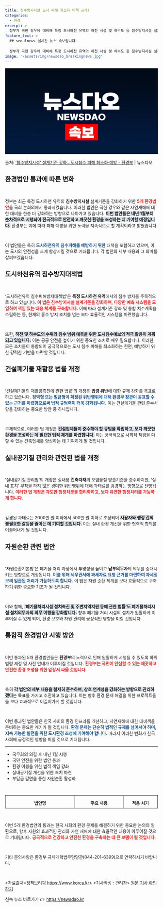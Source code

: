 ```yaml
---
title: 침수방지시설 도시 피해 최소화 비책 공개!
categories:
  - 환경
excerpt: >
  정부가 극한 강우에 대비해 특정 도시하천 유역의 하천 시설 및 하수도 등 침수방지시설 설계기준을 강화한다. …
feature_text: >
  ## seoulnews 실시간 뉴스 속보입니다.

  정부가 극한 강우에 대비해 특정 도시하천 유역의 하천 시설 및 하수도 등 침수방지시설 설계기준을 강화한다. …
image: '/assets/img/newsdao_breakingnews.jpg'
---
```


![뉴스다오 속보](/assets/img/newsdao_breakingnews.jpg)

<p>출처: <a href="https://newsdao.kr/1697" rel="dofollow">‘침수방지시설’ 설계기준 강화…도시침수 피해 최소화·예방 - 환경부</a> | 뉴스다오</p>

<h2 data-ke-size="size26">환경법안 통과에 따른 변화</h2>

<p data-ke-size="size16">&nbsp;</p>

정부는 최근 특정 도시하천 유역의 <b>침수방지시설</b> 설계기준을 강화하기 위한 <b><span style="color: #ee2323;">5개 환경법안</span></b>을 국회 본회의에서 통과시켰습니다. 이러한 법안은 극한 강우와 같은 자연재해에 대한 대비를 한층 더 강화하는 방향으로 나아가고 있습니다. <b><span style="background-color: #21538527;">이번 법안들은 내년 1월부터 순차적으로 시행되어 전국적으로 안전하고 깨끗한 환경을 조성하는 데 기여할 예정입니다.</span></b> 환경부는 이에 따라 피해 예방을 위한 노력을 지속적으로 할 계획이라고 밝혔습니다. 

<p data-ke-size="size16">&nbsp;</p>

이 법안들은 특히 <b><span style="color: #1a5490;">도시하천유역 침수피해를 예방하기 위한</span></b> 대책을 포함하고 있으며, 이는 도시의 안전성을 크게 향상시킬 것으로 기대됩니다. 각 법안의 세부 내용과 그 의미를 살펴보겠습니다.

<h2 data-ke-size="size26">도시하천유역 침수방지대책법</h2>

<p data-ke-size="size16">&nbsp;</p>

‘도시하천유역 침수피해방지대책법’은 <b>특정 도시하천 유역</b>에서의 침수 방지를 주목적으로 하고 있습니다. <b><span style="color: #ee2323;">이 법은 침수방지시설 설계기준을 강화하며, 다양한 예측 시스템을 도입하여 책임 있는 대응 체계를 구축합니다.</span></b> 이에 따라 설계기준 강화 및 통합 치수계획을 수립하는 등, 현재의 홍수 방지 조치를 넘는 보다 효율적인 시스템을 마련했습니다. 

<p data-ke-size="size16">&nbsp;</p>

또한, <b><span style="background-color: #21538527;">하천 및 하수도의 수위와 침수 범위 예측을 위한 도시침수예보의 적극 활용이 계획되고 있습니다.</span></b> 이는 공공 안전을 높이기 위한 중요한 조치로 매우 필요합니다. 이러한 모든 조치들이 통합되어 궁극적으로는 도시 침수 피해를 최소화하는 한편, 예방하기 위한 강력한 기반을 마련할 것입니다. 

<h2 data-ke-size="size26">건설폐기물 재활용 법률 개정</h2>

<p data-ke-size="size16">&nbsp;</p>

‘건설폐기물의 재활용촉진에 관한 법률’의 개정은 <b>법령 위반</b>에 대한 규제 강화를 목표로 하고 있습니다. <b><span style="color: #1a5490;">징역형 또는 벌금형이 확정된 위반행위에 대해 환경부 장관이 공표할 수 있는 근거를 마련함으로써 법적 규범력이 더욱 강화됩니다.</span></b> 이는 건설폐기물 관련 준수사항을 강화하는 중요한 방안 중 하나입니다. 

<p data-ke-size="size16">&nbsp;</p>

구체적으로, 이러한 법 개정은 <b><span style="background-color: #21538527;">건설업체들이 준수해야 할 규범을 확립하고, 보다 깨끗한 환경을 조성하는 데 필요한 법적 체계를 마련합니다.</span></b> 이는 궁극적으로 사회적 책임을 다할 수 있는 건축업체를 양성하는 데 기여하게 될 것입니다.

<h2 data-ke-size="size26">실내공기질 관리와 관련된 법률 개정</h2>

<p data-ke-size="size16">&nbsp;</p>

‘실내공기질 관리법’의 개정은 실내용 <b>건축자재</b>의 오염물질 방출기준을 준수하지만, ‘실내 표지’ 부착을 하지 않은 경미한 위반행위에 대해 과태료를 감경하는 방향으로 진행됩니다. <b><span style="color: #ee2323;">이러한 법 개정은 과도한 행정처분을 합리화하고, 보다 유연한 행정처리를 가능하게 합니다.</span></b> 

<p data-ke-size="size16">&nbsp;</p>

감경된 과태료는 2000만 원 이하에서 500만 원 이하로 조정되어 <b><span style="background-color: #21538527;">사용자와 행정 간의 불필요한 갈등을 줄이는 데 기여할 것입니다.</span></b> 이는 실내 환경 개선을 위한 협력적 합의를 이끌어내게 될 것입니다.

<h2 data-ke-size="size26">자원순환 관련 법안</h2>

<p data-ke-size="size16">&nbsp;</p>

‘자원순환기본법’은 폐기물 처리 과정에서 투명성을 높이고 <b>납부의무자</b>의 의무를 증대시키는 방향으로 개정됩니다. <b><span style="color: #1a5490;">이를 위해 세무관서에 과세자료 요청 근거를 마련하여 과세정보의 일관된 처리가 가능하도록 합니다.</span></b> 이 법은 자원 순환 체계를 보다 효율적으로 구축하기 위한 중요한 기초가 될 것입니다. 

<p data-ke-size="size16">&nbsp;</p>

이와 함께, <b><span style="background-color: #21538527;">‘폐기물처리시설 설치촉진 및 주변지역지원 등에 관한 법률’도 폐기물처리시설 설치의무자의 의무 이행을 강화합니다.</span></b> 향후 폐기물 처리 시설의 설치가 원활하게 이루어질 수 있게 되어, 환경 보호와 자원 관리에 긍정적인 영향을 미칠 것입니다.

<h2 data-ke-size="size26">통합적 환경법안 시행 방안</h2>

<p data-ke-size="size16">&nbsp;</p>

이번 통과된 5개 환경법안들은 <b>환경부</b>의 노력으로 인해 원활하게 시행될 수 있도록 하위법령 제정 및 사전 안내가 이루어질 것입니다. <b><span style="color: #ee2323;">환경부는 국민이 안심할 수 있는 깨끗하고 안전한 환경 조성을 위한 앞장서 싸울 것입니다.</span></b> 

<p data-ke-size="size16">&nbsp;</p>

특히 <b><span style="background-color: #21538527;">각 법안의 세부 내용을 철저히 준수하며, 상호 연계성을 강화하는 방향으로 관리하겠다</span></b>는 목표를 가지고 추진하고 있습니다. 이는 향후 환경 문제 해결을 위한 프로젝트들을 보다 효과적으로 이끌어가게 할 것입니다.

<p data-ke-size="size16">&nbsp;</p>

이번 통과된 법안들은 한국 사회의 환경 인프라를 개선하고, 자연재해에 대한 대비책을 준비하는 중요한 계기가 될 것입니다. <b><span style="color: #1a5490;">환경 문제는 단순히 법적인 규제를 넘어서야 하며, 지속 가능한 발전을 위한 도시환경 조성에 기여해야 합니다.</span></b>  따라서 이러한 변화가 한국 사회에 긍정적인 영향을 미칠 것으로 기대됩니다.

<hr>

<ul>
    <li>국무회의 의결 후 내년 1월 시행</li>
    <li>국민 안전을 위한 법안 통과</li>
    <li>환경 이행을 위한 법적 책임 강화</li>
    <li>실내공기질 개선을 위한 조치 마련</li>
    <li>부담금 감면을 통한 자원순환 활성화</li>
</ul>

<p data-ke-size="size16">&nbsp;</p>

<table style="width: 100%; height: 44px;" border="1">
    <tbody>
        <tr>
            <td style="text-align: center; height: 44px;"><b>법안명</b></td>
            <td style="text-align: center; height: 44px;"><b>주요 내용</b></td>
            <td style="text-align: center; height: 44px;"><b>적용 시기</b></td>
        </tr>
        <tr>
            <td style="text-align: center; height: 44px;"><b>도시하천유역 침수피해방지대책법</b></td>
            <td style="text-align: center; height: 44px;"><b>침수방지시설 설계기준 강화</b></td>
            <td style="text-align: center; height: 44px;"><b>2024년 1월 시행 예정</b></td>
        </tr>
        <tr>
            <td style="text-align: center; height: 44px;"><b>건설폐기물의 재활용촉진에 관한 법률</b></td>
            <td style="text-align: center; height: 44px;"><b>법령 위반 사항 공표 가능</b></td>
            <td style="text-align: center; height: 44px;"><b>2024년 1월 시행 예정</b></td>
        </tr>
        <tr>
            <td style="text-align: center; height: 44px;"><b>실내공기질 관리법</b></td>
            <td style="text-align: center; height: 44px;"><b>과태료 감경 조치</b></td>
            <td style="text-align: center; height: 44px;"><b>2024년 1월 시행 예정</b></td>
        </tr>
        <tr>
            <td style="text-align: center; height: 44px;"><b>자원순환기본법</b></td>
            <td style="text-align: center; height: 44px;"><b>세무관서 과세자료 요청 근거 마련</b></td>
            <td style="text-align: center; height: 44px;"><b>2024년 1월 시행 예정</b></td>
        </tr>
        <tr>
            <td style="text-align: center; height: 44px;"><b>폐기물처리시설 설치촉진 및 주변지역지원 등에 관한 법률</b></td>
            <td style="text-align: center; height: 44px;"><b>시정명령 및 이행강제금 부과 규정 신설</b></td>
            <td style="text-align: center; height: 44px;"><b>2024년 1월 시행 예정</b></td>
        </tr>
    </tbody>
</table>

<p data-ke-size="size16">&nbsp;</p>

이번 5개 환경법안의 통과는 한국 사회의 환경 문제를 해결하기 위한 중요한 논의의 일환으로, 향후 자원의 효과적인 관리와 자연 재해에 대한 효율적인 대응이 이루어질 것으로 기대됩니다. <b><span style="color: #ee2323;">궁극적으로 건강하고 안전한 환경을 구축하는 데 큰 보탬이 될 것입니다.</span></b> 

<p data-ke-size="size16">&nbsp;</p>

기타 문의사항은 환경부 규제개혁법무담당관(044-201-6399)으로 연락하시기 바랍니다. 

<p data-ke-size="size16">&nbsp;</p>

<자료출처=정책브리핑 https://www.korea.kr> 
<기사작성 : 관리자> 
<a href="https://newsdao.kr/1697">원문 기사 확인하기</a> 

신속 뉴스 바로가기 👉 <a href="https://newsdao.kr" rel="dofollow">https://newsdao.kr</a>


